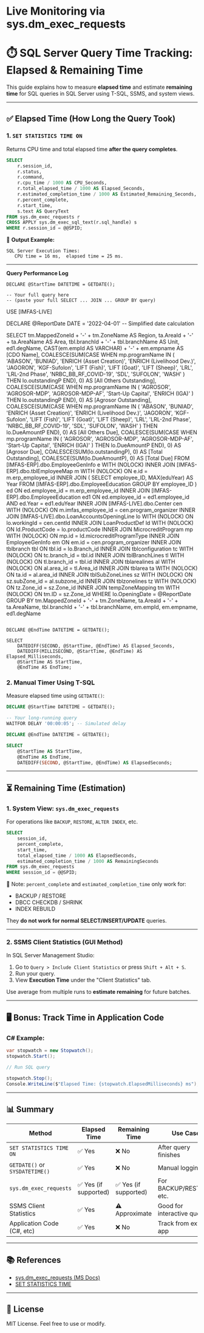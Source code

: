 # Live Monitoring via sys.dm_exec_requests



# ⏱️ SQL Server Query Time Tracking: Elapsed & Remaining Time

This guide explains how to measure **elapsed time** and estimate **remaining time** for SQL queries in SQL Server using T-SQL, SSMS, and system views.

---

## ✅ Elapsed Time (How Long the Query Took)

### 1. `SET STATISTICS TIME ON`

Returns CPU time and total elapsed time **after the query completes**.

```sql
SELECT 
    r.session_id,
    r.status,
    r.command,
    r.cpu_time / 1000 AS CPU_Seconds,
    r.total_elapsed_time / 1000 AS Elapsed_Seconds,
    r.estimated_completion_time / 1000 AS Estimated_Remaining_Seconds,
    r.percent_complete,
    r.start_time,
    s.text AS QueryText
FROM sys.dm_exec_requests r
CROSS APPLY sys.dm_exec_sql_text(r.sql_handle) s
WHERE r.session_id = @@SPID;

```

📌 **Output Example:**
```
SQL Server Execution Times:
   CPU time = 16 ms,  elapsed time = 25 ms.
```

---
**Query Performance Log**
```
DECLARE @StartTime DATETIME = GETDATE();

-- Your full query here
-- (paste your full SELECT ... JOIN ... GROUP BY query)
```
USE [IMFAS-LIVE]

DECLARE @ReportDate DATE = '2022-04-01' -- Simplified date calculation

SELECT 
    tm.MappedZoneId + '-' + tm.ZoneName AS Region,
    ta.AreaId + '-' + ta.AreaName AS Area,
    tbl.branchId + '-' + tbl.branchName AS Unit,
    ed1.degName,
    CAST(em.empId AS VARCHAR) + '-' + em.empname AS [CDO Name],
    COALESCE(SUM(CASE WHEN mp.programName IN (
        'ABASON', 'BUNIAD', 'ENRICH (Asset Creation)', 'ENRICH (Livelihood Dev.)',
        'JAGORON', 'KGF-Sufolon', 'LIFT (Fish)', 'LIFT (Goat)', 'LIFT (Sheep)',
        'LRL', 'LRL-2nd Phase', 'NRBC_BB_RF_COVID-19', 'SDL', 'SUFOLON', 'WASH'
    ) THEN lo.outstandingP END), 0) AS [All Others Outstanding],
    COALESCE(SUM(CASE WHEN mp.programName IN (
        'AGROSOR', 'AGROSOR-MDP', 'AGROSOR-MDP-AF', 'Start-Up Capital', 'ENRICH (IGA)'
    ) THEN lo.outstandingP END), 0) AS [Agrosor Outstanding],
    COALESCE(SUM(CASE WHEN mp.programName IN (
        'ABASON', 'BUNIAD', 'ENRICH (Asset Creation)', 'ENRICH (Livelihood Dev.)',
        'JAGORON', 'KGF-Sufolon', 'LIFT (Fish)', 'LIFT (Goat)', 'LIFT (Sheep)',
        'LRL', 'LRL-2nd Phase', 'NRBC_BB_RF_COVID-19', 'SDL', 'SUFOLON', 'WASH'
    ) THEN lo.DueAmountP END), 0) AS [All Others Due],
    COALESCE(SUM(CASE WHEN mp.programName IN (
        'AGROSOR', 'AGROSOR-MDP', 'AGROSOR-MDP-AF', 'Start-Up Capital', 'ENRICH (IGA)'
    ) THEN lo.DueAmountP END), 0) AS [Agrosor Due],
    COALESCE(SUM(lo.outstandingP), 0) AS [Total Outstanding],
    COALESCE(SUM(lo.DueAmountP), 0) AS [Total Due]
FROM [IMFAS-ERP].dbo.EmployeeGenInfo e WITH (NOLOCK)
INNER JOIN [IMFAS-ERP].dbo.tblEmployeeMap m WITH (NOLOCK) 
    ON e.id = m.erp_employee_id
INNER JOIN (
    SELECT employee_ID, MAX(eduYear) AS Year 
    FROM [IMFAS-ERP].dbo.EmployeeEducation 
    GROUP BY employee_ID
) ed ON ed.employee_id = m.erp_employee_id
INNER JOIN [IMFAS-ERP].dbo.EmployeeEducation ed1 
    ON ed.employee_id = ed1.employee_id 
    AND ed.Year = ed1.eduYear
INNER JOIN [IMFAS-LIVE].dbo.Center cen WITH (NOLOCK) 
    ON m.imfas_employee_id = cen.program_organizer
INNER JOIN [IMFAS-LIVE].dbo.LoanAccountsOpeningLine lo WITH (NOLOCK) 
    ON lo.workingId = cen.centId
INNER JOIN LoanProductDef ld WITH (NOLOCK) 
    ON ld.ProductCode = lo.productCode
INNER JOIN MicrocreditProgram mp WITH (NOLOCK) 
    ON mp.id = ld.microcreditProgramType
INNER JOIN EmployeeGenInfo em 
    ON em.id = cen.program_organizer
INNER JOIN tblbranch tbl 
    ON tbl.id = lo.Branch_id
INNER JOIN tblconfiguration tc WITH (NOLOCK) 
    ON tc.branch_id = tbl.id
INNER JOIN tblBranchLines tl WITH (NOLOCK) 
    ON tl.branch_id = tbl.id
INNER JOIN tblarealines al WITH (NOLOCK) 
    ON al.area_id = tl.Area_id
INNER JOIN tblarea ta WITH (NOLOCK) 
    ON ta.id = al.area_id
INNER JOIN tblSubZoneLines sz WITH (NOLOCK) 
    ON sz.subZone_id = al.subzone_id
INNER JOIN tblzonelines tz WITH (NOLOCK) 
    ON tz.Zone_id = sz.Zone_id
INNER JOIN tempZoneMapping tm WITH (NOLOCK) 
    ON tm.ID = sz.Zone_id
WHERE lo.OpeningDate = @ReportDate
GROUP BY 
    tm.MappedZoneId + '-' + tm.ZoneName,
    ta.AreaId + '-' + ta.AreaName,
    tbl.branchId + '-' + tbl.branchName,
    em.empId,
    em.empname,
    ed1.degName
```

DECLARE @EndTime DATETIME = GETDATE();

SELECT 
    DATEDIFF(SECOND, @StartTime, @EndTime) AS Elapsed_Seconds,
    DATEDIFF(MILLISECOND, @StartTime, @EndTime) AS Elapsed_Milliseconds,
    @StartTime AS StartTime,
    @EndTime AS EndTime;
```



### 2. Manual Timer Using T-SQL

Measure elapsed time using `GETDATE()`:

```sql
DECLARE @StartTime DATETIME = GETDATE();

-- Your long-running query
WAITFOR DELAY '00:00:05'; -- Simulated delay

DECLARE @EndTime DATETIME = GETDATE();

SELECT 
    @StartTime AS StartTime,
    @EndTime AS EndTime,
    DATEDIFF(SECOND, @StartTime, @EndTime) AS ElapsedSeconds;
```

---

## ⏳ Remaining Time (Estimation)

### 1. System View: `sys.dm_exec_requests`

For operations like `BACKUP`, `RESTORE`, `ALTER INDEX`, etc.

```sql
SELECT 
    session_id,
    percent_complete,
    start_time,
    total_elapsed_time / 1000 AS ElapsedSeconds,
    estimated_completion_time / 1000 AS RemainingSeconds
FROM sys.dm_exec_requests
WHERE session_id = @@SPID;
```

📌 Note: `percent_complete` and `estimated_completion_time` only work for:
- BACKUP / RESTORE
- DBCC CHECKDB / SHRINK
- INDEX REBUILD

They **do not work for normal SELECT/INSERT/UPDATE** queries.

---

### 2. SSMS Client Statistics (GUI Method)

In SQL Server Management Studio:
1. Go to `Query > Include Client Statistics` or press `Shift + Alt + S`.
2. Run your query.
3. View **Execution Time** under the "Client Statistics" tab.

Use average from multiple runs to **estimate remaining** for future batches.

---

## 🖥️ Bonus: Track Time in Application Code

### C# Example:
```csharp
var stopwatch = new Stopwatch();
stopwatch.Start();

// Run SQL query

stopwatch.Stop();
Console.WriteLine($"Elapsed Time: {stopwatch.ElapsedMilliseconds} ms");
```

---

## 📊 Summary

| Method                      | Elapsed Time | Remaining Time | Use Case                            |
|----------------------------|--------------|----------------|-------------------------------------|
| `SET STATISTICS TIME ON`   | ✅ Yes        | ❌ No           | After query finishes                |
| `GETDATE()` or `SYSDATETIME()` | ✅ Yes  | ❌ No           | Manual logging                      |
| `sys.dm_exec_requests`     | ✅ Yes (if supported) | ✅ Yes (if supported) | For BACKUP/RESTORE, etc.    |
| SSMS Client Statistics      | ✅ Yes        | ⚠️ Approximate | Good for interactive queries        |
| Application Code (C#, etc) | ✅ Yes        | ❌ No           | Track from external app             |

---

## 📚 References

- [sys.dm_exec_requests (MS Docs)](https://learn.microsoft.com/en-us/sql/relational-databases/system-dynamic-management-views/sys-dm-exec-requests-transact-sql)
- [SET STATISTICS TIME](https://learn.microsoft.com/en-us/sql/t-sql/statements/set-statistics-time-transact-sql)

---

## 📄 License

MIT License. Feel free to use or modify.
